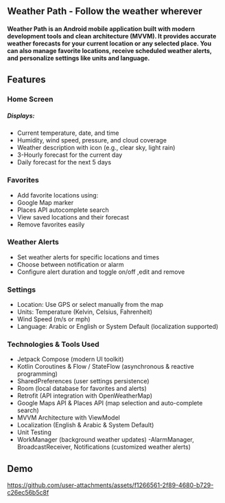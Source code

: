 ## Weather Path - Follow the weather wherever
#### Weather Path is an Android mobile application built with modern development tools and clean architecture (MVVM). It provides accurate weather forecasts for your current location or any selected place. You can also manage favorite locations, receive scheduled weather alerts, and personalize settings like units and language.
 
## Features
### Home Screen
##### Displays:
- Current temperature, date, and time
- Humidity, wind speed, pressure, and cloud coverage
- Weather description with icon (e.g., clear sky, light rain)
- 3-Hourly forecast for the current day
- Daily forecast for the next 5 days
  
### Favorites
- Add favorite locations using:
- Google Map marker
- Places API autocomplete search
- View saved locations and their forecast
- Remove favorites easily

### Weather Alerts
- Set weather alerts for specific locations and times
- Choose between notification or alarm
- Configure alert duration and toggle on/off ,edit and remove

### Settings
- Location: Use GPS or select manually from the map
- Units: Temperature (Kelvin, Celsius, Fahrenheit)
- Wind Speed (m/s or mph)
- Language: Arabic or English or System Default (localization supported)

### Technologies & Tools Used
- Jetpack Compose (modern UI toolkit)
- Kotlin Coroutines & Flow / StateFlow (asynchronous & reactive programming)
- SharedPreferences (user settings persistence)
- Room (local database for favorites and alerts)
- Retrofit (API integration with OpenWeatherMap)
- Google Maps API & Places API (map selection and auto-complete search)
- MVVM Architecture with ViewModel
- Localization (English & Arabic & System Default)
- Unit Testing
- WorkManager (background weather updates)
-AlarmManager, BroadcastReceiver, Notifications (customized weather alerts)

## Demo

https://github.com/user-attachments/assets/f1266561-2f89-4680-b729-c26ec56b5c8f


